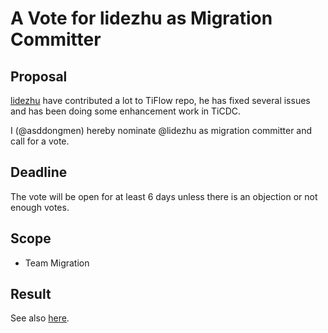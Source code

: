 # A Vote for lidezhu as Migration Committer

## Proposal

[lidezhu](https://github.com/lidezhu) have contributed a lot to TiFlow repo, he has fixed several issues and has been doing some enhancement work in TiCDC.

I (@asddongmen) hereby nominate @lidezhu as migration committer and call for a vote.

## Deadline

The vote will be open for at least 6 days unless there is an objection or not enough votes.

## Scope

* Team Migration

## Result

See also [here](https://github.com/pingcap/community/pull/782).
